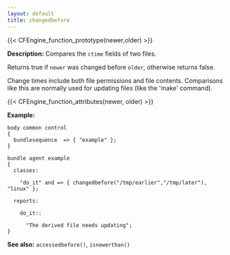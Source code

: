 ```yaml
---
layout: default
title: changedbefore
---
```


{{< CFEngine_function_prototype(newer,older) >}}

**Description:** Compares the `ctime` fields of two files.

Returns true if `newer` was changed before `older`, otherwise returns false.

Change times include both file permissions and file contents.
Comparisons like this are normally used for updating files (like the
'make' command).

{{< CFEngine_function_attributes(newer, older) >}}

**Example:**

```cf3
body common control
{
  bundlesequence  => { "example" };
}

bundle agent example
{
  classes:

    "do_it" and => { changedbefore("/tmp/earlier","/tmp/later"), "linux" };

  reports:

    do_it::

      "The derived file needs updating";
}
```

**See also:** `accessedbefore()`, `isnewerthan()`
